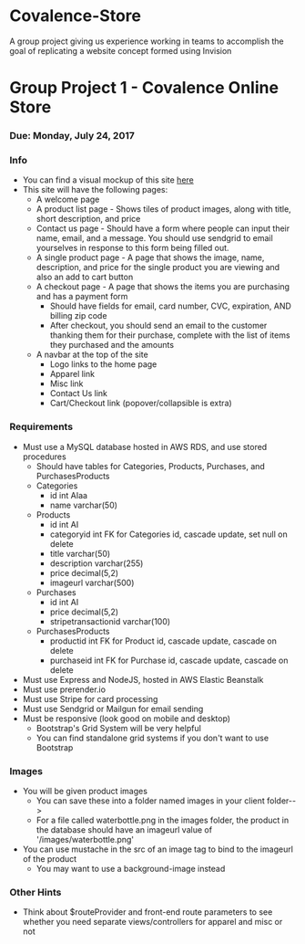 # Covalence-Store
A group project giving us experience working in teams to accomplish the goal of replicating a website concept formed using Invision

# Group Project 1 - Covalence Online Store

### Due: Monday, July 24, 2017

### Info
* You can find a visual mockup of this site [here](https://projects.invisionapp.com/share/AKB778769#/227819973_Covalence-Store-01)
* This site will have the following pages:
    * A welcome page
    * A product list page - Shows tiles of product images, along with title, short description, and price
    * Contact us page - Should have a form where people can input their name, email, and a message. You should use sendgrid to email yourselves in response to this form being filled out.
    * A single product page - A page that shows the image, name, description, and price for the single product you are viewing and also an add to cart button
    * A checkout page - A page that shows the items you are purchasing and has a payment form
        * Should have fields for email, card number, CVC, expiration, AND billing zip code
        * After checkout, you should send an email to the customer thanking them for their purchase, complete with the list of items they purchased and the amounts
    * A navbar at the top of the site
        * Logo links to the home page
        * Apparel link
        * Misc link
        * Contact Us link
        * Cart/Checkout link (popover/collapsible is extra)
    
### Requirements
* Must use a MySQL database hosted in AWS RDS, and use stored procedures
    * Should have tables for Categories, Products, Purchases, and PurchasesProducts
    * Categories
        * id int AIaa
        * name varchar(50)
    * Products
        * id int AI
        * categoryid int FK for Categories id, cascade update, set null on delete
        * title varchar(50)
        * description varchar(255)
        * price decimal(5,2)
        * imageurl varchar(500)
    * Purchases
        * id int AI
        * price decimal(5,2)
        * stripetransactionid varchar(100)
    * PurchasesProducts
        * productid int FK for Product id, cascade update, cascade on delete
        * purchaseid int FK for Purchase id, cascade update, cascade on delete
* Must use Express and NodeJS, hosted in AWS Elastic Beanstalk
* Must use prerender.io
* Must use Stripe for card processing
* Must use Sendgrid or Mailgun for email sending
* Must be responsive (look good on mobile and desktop)
    * Bootstrap's Grid System will be very helpful
    * You can find standalone grid systems if you don't want to use Bootstrap

### Images
* You will be given product images
    * You can save these into a folder named images in your client folder-->
    * For a file called waterbottle.png in the images folder, the product in the database should have an imageurl value of '/images/waterbottle.png'
* You can use mustache in the src of an image tag to bind to the imageurl of the product
    * You may want to use a background-image instead

### Other Hints
* Think about $routeProvider and front-end route parameters to see whether you need separate views/controllers for apparel and misc or not